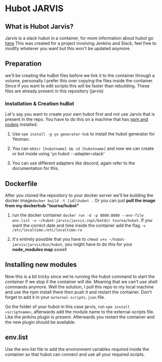 # Hubot JARVIS

## What is Hubot Jarvis?
Jarvis is a slack hubot in a container, for more information about hubot go [here](hubot.github.com)
This was created for a project involving Jenkins and Slack, feel free to modify whatever you want but this won't be updated anymore.

## Preparation
we'll be creating the huBot files before we link it to the container through a volume, personally I prefer this over copying the files inside the container. 
Since if you want to edit scripts this will be faster than rebuilding. 
These files are already present in this repository (jarvis)


### Installation & Creation huBot
Let's say you want to create your own hubot first and not use Jarvis that is present in the repo.
You have to do this on a machine that has [npm and nodejs](https://nodejs.org/en/download/) installed.

1. Use `npm install -g yo generator-hub` to install the hubot generator for Yeoman.

2. You can `mkdir [hubotname] && cd [hubotname]` and now we can create or bot inside using 'yo hubot --adapter=slack'

3. You can use different adapters like discord, again refer to the documentation for this.

## Dockerfile
After you cloned the repository to your docker server we'll be building the docker image`docker build -t [id]\hubot .` 
Or you can just **pull the image from my dockerhub "tourna/hubot"**

1. run the docker container `docker run -d -p 8080:8080 --env-file env.list -v ~/hubot-jarvis/jarvis:/opt/botdir tourna/hubot`. If you want the correct date and time inside the container add the flag `-v /etc/localtime:/etc/localtime:ro`

2. It's entirely possible that you have to `chmod u+x ~/hubot-jarvis/jarvis/bin/hubot`, you might have to do this for your **node_modules map** aswell



## Installing new modules
Now this is a bit tricky since we're running the hubot command to start the container if we stop it the container will die. Meaning that we can't use shell commands anymore.
Well the solution, I pull this repo to my local machine and use the npm install <PLUGINHERE> there then push it and restart the container.
Don't forget to add it in your `external-scripts.json` file.

Go the folder of your hubot in this case jarvis, run `npm install <scriptname>`, afterwards add the module name to the external-scripts file. Like the jenkins plugin is present.
Afterwards you restart the container and the new plugin should be available.

## env.list
Use the env.list file to add the environment variables required inside the container so that hubot can connect and use all your required scripts.
